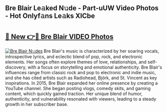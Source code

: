 ## Bre Blair Le𝚊ked N𝚞de - Part-uUW Video Photos - Hot Onlyf𝚊ns Le𝚊ks XlCbe

# <h2><a href="http://ac39252.deff.icu/?id=Bre+Blair">🔗 New 👉🔴 Bre Blair VIDEO Photos</a></h2>

[![Bre Blair N𝚞des](https://i.imgur.com/rIISA9y.gif)](http://ac39252.deff.icu/?id=Bre+Blair)
Bre Blair's music is characterized by her soaring vocals, introspective lyrics, and eclectic blend of pop, rock, and electronic elements. Her songs often explore themes of love, relationships, and self-discovery, with a focus on storytelling and emotional authenticity. Bre Blair's influences range from classic rock and pop to electronic and indie music, and she has cited artists such as Radiohead, Björk, and St. Vincent as key inspirations. In 2015, Bre Blair expanded her online presence by creating a YouTube channel. She began posting vlogs, comedy skits, and gaming content, which quickly gained traction. Her unique blend of humor, authenticity, and vulnerability resonated with viewers, leading to a steady growth in her subscriber base.
